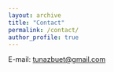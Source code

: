 ```yaml
---
layout: archive
title: "Contact"
permalink: /contact/
author_profile: true
---
```

E-mail: tunazbuet@gmail.com <br>

